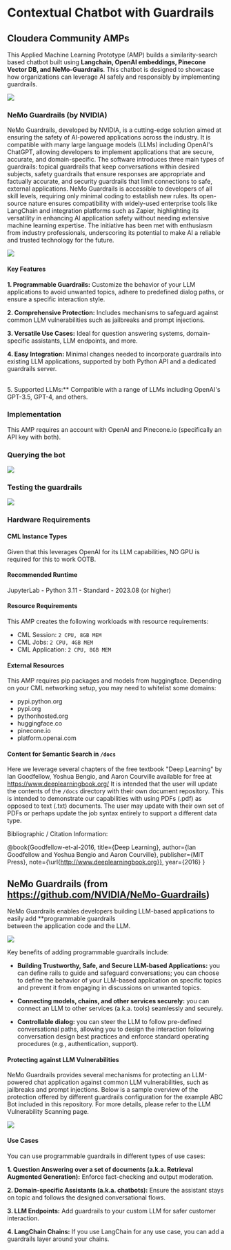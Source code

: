 # Contextual Chatbot with Guardrails
## Cloudera Community AMPs

This Applied Machine Learning Prototype (AMP) builds a similarity-search based chatbot built using **Langchain, OpenAI embeddings, Pinecone Vector DB, and NeMo-Guardrails**. This chatbot is designed to showcase how organizations can leverage AI safely and responsibly by implementing guardrails.

![](/assets/demo.png)

### NeMo Guardrails (by NVIDIA)
NeMo Guardrails, developed by NVIDIA, is a cutting-edge solution aimed at ensuring the safety of AI-powered applications across the industry. It is compatible with many large language models (LLMs) including OpenAI's ChatGPT, allowing developers to implement applications that are secure, accurate, and domain-specific. The software introduces three main types of guardrails: topical guardrails that keep conversations within desired subjects, safety guardrails that ensure responses are appropriate and factually accurate, and security guardrails that limit connections to safe, external applications. NeMo Guardrails is accessible to developers of all skill levels, requiring only minimal coding to establish new rules. Its open-source nature ensures compatibility with widely-used enterprise tools like LangChain and integration platforms such as Zapier, highlighting its versatility in enhancing AI application safety without needing extensive machine learning expertise. The initiative has been met with enthusiasm from industry professionals, underscoring its potential to make AI a reliable and trusted technology for the future.

![](/assets/programmable_guardrails_flow.png)

#### Key Features
**1. Programmable Guardrails:** Customize the behavior of your LLM applications to avoid unwanted topics, adhere to predefined dialog paths, or ensure a specific interaction style.


**2. Comprehensive Protection:** Includes mechanisms to safeguard against common LLM vulnerabilities such as jailbreaks and prompt injections.


**3. Versatile Use Cases:** Ideal for question answering systems, domain-specific assistants, LLM endpoints, and more.


**4. Easy Integration:** Minimal changes needed to incorporate guardrails into existing LLM applications, supported by both Python API and a dedicated guardrails server.


<br>5. Supported LLMs:** Compatible with a range of LLMs including OpenAI's GPT-3.5, GPT-4, and others.


### Implementation
This AMP requires an account with OpenAI and Pinecone.io (specifically an API key with both).

<h3> Querying the bot</h3>
<img src="assets/query.png" />

<h3>Testing the guardrails</h3>
<img src="assets/guardrails.png" />

####

### Hardware Requirements
#### CML Instance Types
Given that this leverages OpenAI for its LLM capabilities, NO GPU is required for this to work OOTB.

#### Recommended Runtime
JupyterLab - Python 3.11 - Standard - 2023.08 (or higher)

#### Resource Requirements
This AMP creates the following workloads with resource requirements:
- CML Session: `2 CPU, 8GB MEM`
- CML Jobs: `2 CPU, 4GB MEM`
- CML Application: `2 CPU, 8GB MEM`

#### External Resources
This AMP requires pip packages and models from huggingface. Depending on your CML networking setup, you may need to whitelist some domains:
- pypi.python.org
- pypi.org
- pythonhosted.org
- huggingface.co
- pinecone.io
- platform.openai.com 


#### Content for Semantic Search in `/docs`

Here we leverage several chapters of the free textbook "Deep Learning" by Ian Goodfellow, Yoshua Bengio, and Aaron Courville available for free at https://www.deeplearningbook.org/
It is intended that the user will update the contents of the `/docs` directory with their own document repository. This is intended to demonstrate our capabilities with using PDFs (.pdf) as opposed to text (.txt) documents. The user may update with their own set of PDFs or perhaps update the job syntax entirely to support a different data type.

Bibliographic / Citation Information:

@book{Goodfellow-et-al-2016,
    title={Deep Learning},
    author={Ian Goodfellow and Yoshua Bengio and Aaron Courville},
    publisher={MIT Press},
    note={\url{http://www.deeplearningbook.org}},
    year={2016}
}

## NeMo Guardrails (from https://github.com/NVIDIA/NeMo-Guardrails)

NeMo Guardrails enables developers building LLM-based applications to easily add **programmable guardrails</br> between the application code and the LLM.

![](/assets/programmable_guardrails.png)

Key benefits of adding programmable guardrails include:

- **Building Trustworthy, Safe, and Secure LLM-based Applications:** you can define rails to guide and safeguard conversations; you can choose to define the behavior of your LLM-based application on specific topics and prevent it from engaging in discussions on unwanted topics.

- **Connecting models, chains, and other services securely:** you can connect an LLM to other services (a.k.a. tools) seamlessly and securely.

- **Controllable dialog:** you can steer the LLM to follow pre-defined conversational paths, allowing you to design the interaction following conversation design best practices and enforce standard operating procedures (e.g., authentication, support).

#### Protecting against LLM Vulnerabilities
NeMo Guardrails provides several mechanisms for protecting an LLM-powered chat application against common LLM vulnerabilities, such as jailbreaks and prompt injections. Below is a sample overview of the protection offered by different guardrails configuration for the example ABC Bot included in this repository. For more details, please refer to the LLM Vulnerability Scanning page.

![](/assets/abc-llm-vulnerability-scan-results.png)

#### Use Cases
You can use programmable guardrails in different types of use cases:

**1. Question Answering over a set of documents (a.k.a. Retrieval Augmented Generation):** Enforce fact-checking and output moderation.


**2. Domain-specific Assistants (a.k.a. chatbots):** Ensure the assistant stays on topic and follows the designed conversational flows.


**3. LLM Endpoints:** Add guardrails to your custom LLM for safer customer interaction.


**4. LangChain Chains:** If you use LangChain for any use case, you can add a guardrails layer around your chains.
